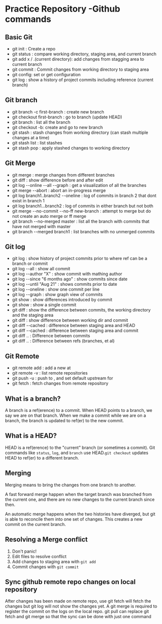 # Practice Repository -Github commands 

## Basic Git 
- git init : Create a repo
- git status : compare working directory, staging area, and current branch
- git add x / .(current directory): add changes from stagging area to current branch
- git commit : Commit changes from working directory to staging area
- git config: set or get configuration
- git log : show a history of project commits including reference (current branch)

## Git branch
- git branch -c first-branch : create new branch
- git checkout first-branch : go to branch (update HEAD)
- git branch : list all the branch
- git checkout -b: create and go to new branch
- git stash : stash changes from working directory (can stash multiple changes at a time)
- git stash list : list stashes
- git stash pop : apply stashed changes to working directory

## Git Merge
- git merge : merge changes from different branches
- git diff : show difference before and after edit 
- git log --online --all --graph : get a visualization of all the branches
- git merge --abort : abort an in-progress merge
- git log branch1..branch2 --oneline : log of commits in branch 2 that dont exist in branch 1
- git log branch1...branch2 : log of commits in either branch but not both 
- git merge --no-commit --no-ff new-branch : attempt to merge but do not create an auto merge or ff merge
- git branch --no-merged master : list all the branch with commits that have not merged with master
- git branch --merged branch1 : list branches with no unmerged commits

## Git log
- git log <ref> : show history of project commits prior to <ref> where ref can be a branch or commit
- git log --all : show all commit
- git log --author "X" : show commit with mathing author
- git log --since "6 months ago" : show commits since date
- git log --until "Aug 21" : shows commits prior to date
- git log --oneline : show one commit per line
- git log --graph : show graph view of commits
- git show <commit> : show differences introduced by commit
- git show : show a single commit
- git diff : show the difference between commits, the working directory and the staging area
- git diff <commit> : show difference between working dir and commit
- git diff --cached : difference between staging area and HEAD
- git diff --cached <commit> : difference between staging area and commit
- git diff <commitA>..<commitB> : Difference between commits
- git diff <refA>..<refB> : Difference between refs (branches, et al)
  
## Git Remote
- git remote add <remote> <url> : add a new <remote> at <url>
- git remote -v : list remote repositories
- git push -u <remote> <branch> : push <branch> to <remote>, and set default upstream for <branch>
- git fetch : fetch changes from remote repository

## What is a branch?
A branch is a ref(erence) to a commit. When HEAD points to a branch, we say we are on that branch. When we make a commit while we are on a branch, the branch is updated to ref(er) to the new commit.

## What is a HEAD?
HEAD is a ref(erence) to the "current" branch (or sometimes a commit). Git commands like `status`, `log`, and `branch` use HEAD.`git checkout` updates HEAD to ref(er) to a different branch.

## Merging
Merging means to bring the changes from one branch to another.

A fast forward merge happen when the target branch was branched from the current one, and there are no new changes to the current branch since then.

An automatic merge happens when the two histories have diverged, but git is able to reconcile them into one set of changes. This creates a new commit on the current branch. 

## Resolving a Merge conflict 
1. Don't panic!
2. Edit files to resolve conflict
3. Add changes to staging area with `git add`
4. Commit changes with `git commit`

## Sync github remote repo changes on local repository
After changes has been made on remote repo, use git fetch will fetch the changes but git log will not show the changes yet. A git merge is required to register the commit on the logs on the local repo. git pull can replace git fetch and git merge so that the sync can be done with just one command
